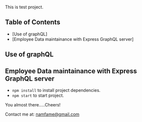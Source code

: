 This is test project.

## Table of Contents

- [Use of graphQL]
- [Employee Data maintainance with Express GraphQL server]


## Use of graphQL

## Employee Data maintainance with Express GraphQL server


* `npm install` to install project dependencies.
* `npm start` to start project.

You almost there.....Cheers!




Contact me at: namfame@gmail.com